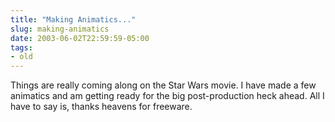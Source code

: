 ```yaml
---
title: "Making Animatics..."
slug: making-animatics
date: 2003-06-02T22:59:59-05:00
tags:
- old
---
```

Things are really coming along on the Star Wars movie. I have made a few animatics and am getting ready for the big post-production heck ahead. All I have to say is, thanks heavens for freeware.
